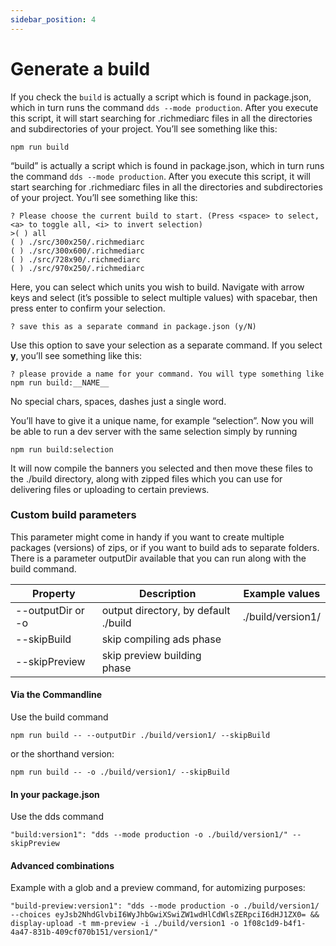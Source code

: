 ```yaml
---
sidebar_position: 4
---
```


# Generate a build

If you check the `build` is actually a script which is found in package.json, which in turn runs the command `dds --mode production`. After you execute this script, it will start searching for .richmediarc files in all the directories and subdirectories of your project.  You’ll see something like this:

```terminal
npm run build
```

“build” is actually a script which is found in package.json, which in turn runs the command `dds --mode production`. After you execute this script, it will start searching for .richmediarc files in all the directories and subdirectories of your project. You’ll see something like this:

```
? Please choose the current build to start. (Press <space> to select, <a> to toggle all, <i> to invert selection)
>( ) all
( ) ./src/300x250/.richmediarc
( ) ./src/300x600/.richmediarc
( ) ./src/728x90/.richmediarc
( ) ./src/970x250/.richmediarc
```

Here, you can select which units you wish to build. Navigate with arrow keys and select (it’s possible to select multiple values) with spacebar, then press enter to confirm your selection.
```
? save this as a separate command in package.json (y/N)
```

Use this option to save your selection as a separate command. If you select **y**, you’ll see something like this:

```
? please provide a name for your command. You will type something like npm run build:__NAME__
```
No special chars, spaces, dashes just a single word.

You’ll have to give it a unique name, for example “selection”. Now you will be able to run a dev server with the same selection simply by running

```terminal
npm run build:selection
```


It will now compile the banners you selected and then move these files to the ./build directory, along with zipped files which you can use for delivering files or uploading to certain previews.

### Custom build parameters
This parameter might come in handy if you want to create multiple packages (versions) of zips, or if you want to build ads to separate folders.
There is a parameter outputDir available that you can run along with the build command.

| Property |  Description | Example values |
| ----------- |  ----------- | ----------- |
| --outputDir or -o | output directory, by default ./build | ./build/version1/
| --skipBuild | skip compiling ads phase | 
| --skipPreview | skip preview building phase | 

#### Via the Commandline
Use the build command
```terminal
npm run build -- --outputDir ./build/version1/ --skipBuild
```

or the shorthand version:

```terminal
npm run build -- -o ./build/version1/ --skipBuild
```

#### In your package.json
Use the dds command
```terminal
"build:version1": "dds --mode production -o ./build/version1/" --skipPreview
```

#### Advanced combinations
Example with a glob and a preview command, for automizing purposes:
```terminal
"build-preview:version1": "dds --mode production -o ./build/version1/ --choices eyJsb2NhdGlvbiI6WyJhbGwiXSwiZW1wdHlCdWlsZERpciI6dHJ1ZX0= && display-upload -t mm-preview -i ./build/version1 -o 1f08c1d9-b4f1-4a47-831b-409cf070b151/version1/"
```